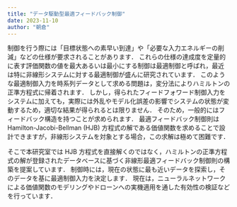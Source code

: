 ```yaml
---
title: "データ駆動型最適フィードバック制御"
date: 2023-11-10
author: "朝倉"
---
```




制御を行う際には「目標状態への素早い到達」や「必要な入力エネルギーの削減」などの仕様が要求されることがあります．
これらの仕様の達成度を定量的に表す評価関数の値を最大あるいは最小にする制御は最適制御と呼ばれ，最近は特に非線形システムに対する最適制御が盛んに研究されています．
このような最適制御入力を時系列データとして求める問題は，変分法によりハミルトンの正準方程式に帰着されます．
しかし，得られたフィードフォワード制御入力をシステムに加えても，実際には外乱やモデル化誤差の影響でシステムの状態が変動するため，適切な結果が得られるとは限りません．
そのため，一般的にはフィードバック構造を持つことが求められます．
最適フィードバック制御則は Hamilton-Jacobi-Bellman (HJB) 方程式の解である価値関数を求めることで設計できますが，非線形システムを対象とする場合，この求解は極めて困難です．

そこで本研究室では HJB 方程式を直接解くのではなく，ハミルトンの正準方程式の解が登録されたデータベースに基づく非線形最適フィードバック制御則の構築を提案しています．
制御時には，現在の状態に最も近いデータを探索し，そのデータを基に最適制御入力を決定します．
現在は，ニューラルネットワークによる価値関数のモデリングやドローンへの実機適用を通した有効性の検証などを行っています．